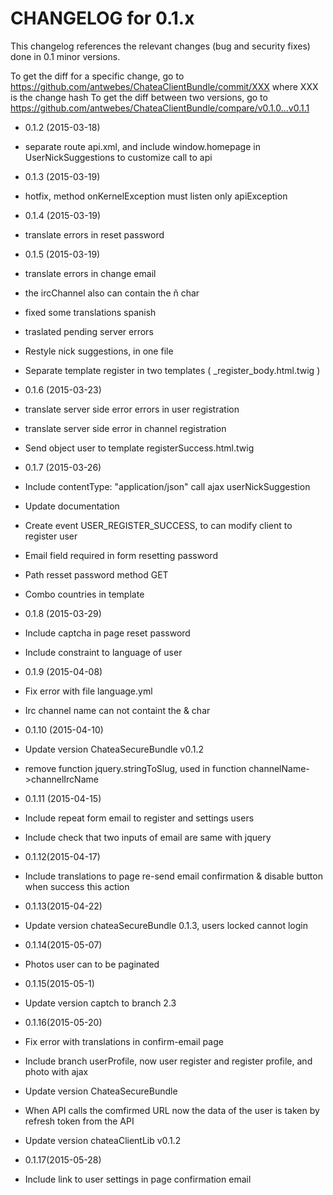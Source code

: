 CHANGELOG for 0.1.x
===================

This changelog references the relevant changes (bug and security fixes) done
in 0.1 minor versions.

To get the diff for a specific change, go to https://github.com/antwebes/ChateaClientBundle/commit/XXX where XXX is the change hash
To get the diff between two versions, go to https://github.com/antwebes/ChateaClientBundle/compare/v0.1.0...v0.1.1

* 0.1.2 (2015-03-18)

 * separate route api.xml, and include window.homepage in UserNickSuggestions to customize call to api

* 0.1.3 (2015-03-19)
 * hotfix, method onKernelException must listen only apiException

* 0.1.4 (2015-03-19)
 * translate errors in reset password
 
* 0.1.5 (2015-03-19)
 * translate errors in change email
 * the ircChannel also can contain the ñ char
 * fixed some translations spanish
 * traslated pending server errors
 * Restyle nick suggestions, in one file
 * Separate template register in two templates ( _register_body.html.twig )
 
* 0.1.6 (2015-03-23)
 * translate server side error errors in user registration
 * translate server side error in channel registration
 * Send object user to template registerSuccess.html.twig

* 0.1.7 (2015-03-26)
 * Include contentType: "application/json" call ajax userNickSuggestion
 * Update documentation
 * Create event USER_REGISTER_SUCCESS, to can modify client to register user
 * Email field required in form resetting password
 * Path resset password method GET
 * Combo countries in template

* 0.1.8 (2015-03-29)
 * Include captcha in page reset password
 * Include constraint to language of user

* 0.1.9 (2015-04-08)
 * Fix error with file language.yml
 * Irc channel name can not containt the & char

* 0.1.10 (2015-04-10)
 * Update version ChateaSecureBundle v0.1.2
 * remove function jquery.stringToSlug, used in function channelName->channelIrcName

* 0.1.11 (2015-04-15)
 * Include repeat form email to register and settings users
 * Include check that two inputs of email are same with jquery

* 0.1.12(2015-04-17)
 * Include translations to page re-send email confirmation & disable button when success this action

* 0.1.13(2015-04-22)
 * Update version chateaSecureBundle 0.1.3, users locked cannot login

* 0.1.14(2015-05-07)
 * Photos user can to be paginated
 
* 0.1.15(2015-05-1)
 * Update version captch to branch 2.3
 
* 0.1.16(2015-05-20)
 * Fix error with translations in confirm-email page
 * Include branch userProfile, now user register and register profile, and photo with ajax
 * Update version ChateaSecureBundle
 * When API calls the comfirmed URL now the data of the user is taken by refresh token from the API
 * Update version chateaClientLib v0.1.2
 
* 0.1.17(2015-05-28)
 * Include link to user settings in page confirmation email